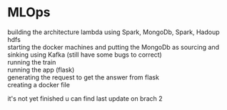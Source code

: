 # MLOps
building the architecture lambda using Spark, MongoDb, Spark, Hadoup hdfs  
starting the docker machines and putting the MongoDb as sourcing and sinking using Kafka (still have some bugs to correct)  
running the train   
running the app (flask)   
generating the request to get the answer from flask   
creating a docker file  

it's not yet finished u can find last update on brach 2
